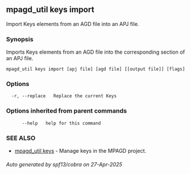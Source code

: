 ## mpagd_util keys import

Import Keys elements from an AGD file into an APJ file.

### Synopsis

Imports Keys elements from an AGD file into the corresponding section of an APJ file.

```
mpagd_util keys import [apj file] [agd file] [[output file]] [flags]
```

### Options

```
  -r, --replace   Replace the current Keys
```

### Options inherited from parent commands

```
      --help   help for this command
```

### SEE ALSO

* [mpagd_util keys](mpagd_util_keys.md)	 - Manage keys in the MPAGD project.

###### Auto generated by spf13/cobra on 27-Apr-2025
